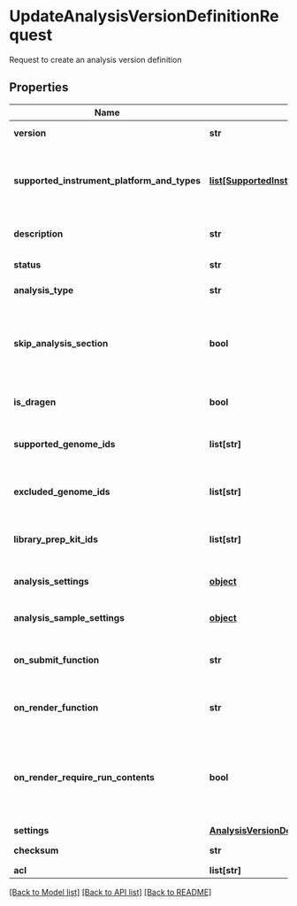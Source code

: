 # UpdateAnalysisVersionDefinitionRequest

Request to create an analysis version definition
## Properties
Name | Type | Description | Notes
------------ | ------------- | ------------- | -------------
**version** | **str** | Version of the analysis version definition | [optional] 
**supported_instrument_platform_and_types** | [**list[SupportedInstrumentPlatformAndTypes]**](SupportedInstrumentPlatformAndTypes.md) | The instrument platform and instrument type supported by the analysis  If not specified, support all platforms and types | [optional] 
**description** | **str** | Description of this version of analysis definition | [optional] 
**status** | **str** | Status of the analysis version definition | [optional] 
**analysis_type** | **str** | Analysis type of this version | [optional] 
**skip_analysis_section** | **bool** | Controls whether the sample sheet has an analysis-specific section for this analysis. If true, do not  include the analysis-specific section. | [optional] 
**is_dragen** | **bool** | Analysis type of this version of the analysis definition | [optional] 
**supported_genome_ids** | **list[str]** | Array of genome IDs that are supported by this version of analysis definition | [optional] 
**excluded_genome_ids** | **list[str]** | Array of genome IDs that are not supported by this version of analysis definition | [optional] 
**library_prep_kit_ids** | **list[str]** | Array of library prep kit IDs that are compatible with this version of analysis definition | [optional] 
**analysis_settings** | [**object**](.md) | Settings for the analysis (at the global analysis level) | [optional] 
**analysis_sample_settings** | [**object**](.md) | Per-sample settings for the analysis (at the per-sample level) | [optional] 
**on_submit_function** | **str** | Logic for validating and transforming AnalysisSettings and AnalysisSampleSettings | [optional] 
**on_render_function** | **str** | Logic for dynamically rendering AVD settings and AVD setting configurations | [optional] 
**on_render_require_run_contents** | **bool** | Defines whether the analysis fields should be changed based on input of run contents  This is to avoid unnecessary huge input from UI that is not really needed during rendering | [optional] 
**settings** | [**AnalysisVersionDefinitionSettings**](AnalysisVersionDefinitionSettings.md) |  | [optional] 
**checksum** | **str** | Checksum of AnalysisVersionDefinition | [optional] 
**acl** | **list[str]** |  | [optional] 

[[Back to Model list]](../README.md#documentation-for-models) [[Back to API list]](../README.md#documentation-for-api-endpoints) [[Back to README]](../README.md)


